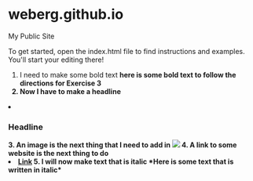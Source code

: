 weberg.github.io
=====================

My Public Site

To get started, open the index.html file to find instructions and examples. You'll start your editing there!

1. I need to make some bold text
<b>here is some bold text to follow the directions for Exercise 3<b>
2. Now I have to make a headline
<li> <h3>Headline</h3></li>
3. An image is the next thing that I need to add in
<img src=http://www.gambassa.com/gambassafiles/images/images/kellyann5/november_marlin_2_v1.jpg</li>
4. A link to some website is the next thing to do
<li><a href=http://www.coastal.edu/>Link</a>
5. I will now make text that is italic
*Here is some text that is written in italic*
